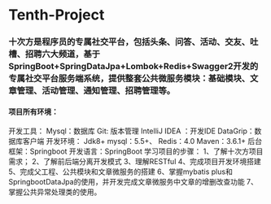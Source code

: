 # Tenth-Project
### 十次方是程序员的专属社交平台，包括头条、问答、活动、交友、吐槽、招聘六大频道，基于SpringBoot+SpringDataJpa+Lombok+Redis+Swagger2开发的专属社交平台服务端系统，提供整套公共微服务模块：基础模块、文章管理、活动管理、通知管理、招聘管理等。
#### 项目所有环境：
开发工具：
Mysql：数据库
Git: 版本管理
IntelliJ IDEA ：开发IDE
DataGrip：数据库客户端
开发环境：
Jdk8+
mysql：5.5+、
Redis：4.0
Maven：3.6.1+
后台框架：Springboot
开发语言：SpringBoot
学习项目的步骤：
1、了解十次方项目需求；
2、了解前后端分离开发模式
3、理解RESTful
4、完成项目开发环境搭建
5、完成父工程、公共模块和文章微服务的搭建
6、掌握mybatis plus和SpringbootDataJpa的使用，并开发完成文章微服务中文章的增删改查功能
7、掌握公共异常处理类的使用。




